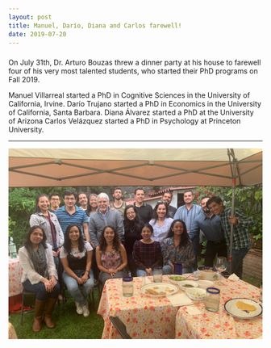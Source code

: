 ```yaml
---
layout: post
title: Manuel, Darío, Diana and Carlos farewell!
date: 2019-07-20
---
```


### 

On July 31th, Dr. Arturo Bouzas threw a dinner party at his house to farewell four of his very most talented students, who started their PhD programs on Fall 2019.

Manuel Villarreal started a PhD in Cognitive Sciences in the University of California, Irvine.
Darío Trujano started a PhD in Economics in the University of California, Santa Barbara.
Diana Álvarez started a PhD at the University of Arizona 
Carlos Velázquez started a PhD in Psychology at Princeton University.

----
![Alt text](/LabPictures/Lab25_Farewwell-2019.jpeg)
